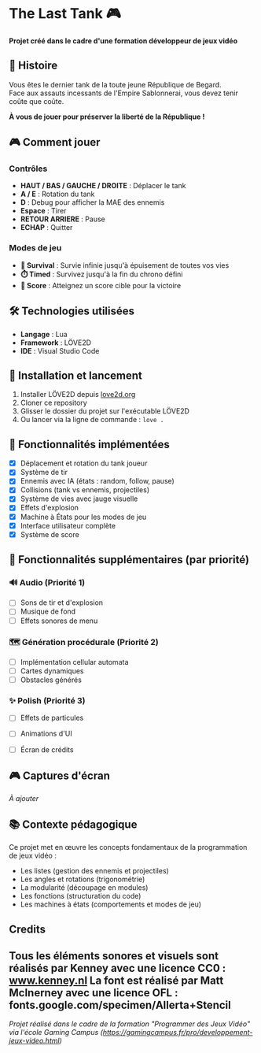 # The Last Tank 🎮

**Projet créé dans le cadre d'une formation développeur de jeux vidéo**

## 📖 Histoire

Vous êtes le dernier tank de la toute jeune République de Begard.  
Face aux assauts incessants de l'Empire Sablonnerai, vous devez tenir coûte que coûte.

**À vous de jouer pour préserver la liberté de la République !**

## 🎮 Comment jouer

### Contrôles
- **HAUT / BAS / GAUCHE / DROITE** : Déplacer le tank
- **A / E** : Rotation du tank
- **D** : Debug pour afficher la MAE des ennemis
- **Espace** : Tirer
- **RETOUR ARRIERE** : Pause
- **ECHAP** : Quitter

### Modes de jeu
- **🏃 Survival** : Survie infinie jusqu'à épuisement de toutes vos vies
- **⏱️ Timed** : Survivez jusqu'à la fin du chrono défini
- **🎯 Score** : Atteignez un score cible pour la victoire

## 🛠️ Technologies utilisées
- **Langage** : Lua
- **Framework** : LÖVE2D
- **IDE** : Visual Studio Code

## 🚀 Installation et lancement
1. Installer LÖVE2D depuis [love2d.org](https://love2d.org/)
2. Cloner ce repository
3. Glisser le dossier du projet sur l'exécutable LÖVE2D
4. Ou lancer via la ligne de commande : `love .`

## 🎯 Fonctionnalités implémentées
- [x] Déplacement et rotation du tank joueur
- [x] Système de tir
- [x] Ennemis avec IA (états : random, follow, pause)
- [x] Collisions (tank vs ennemis, projectiles)
- [x] Système de vies avec jauge visuelle
- [x] Effets d'explosion
- [x] Machine à États pour les modes de jeu
- [x] Interface utilisateur complète
- [x] Système de score

## 🎯 Fonctionnalités supplémentaires (par priorité)

### 🔊 Audio (Priorité 1)
- [ ] Sons de tir et d'explosion  
- [ ] Musique de fond
- [ ] Effets sonores de menu

### 🗺️ Génération procédurale (Priorité 2)  
- [ ] Implémentation cellular automata
- [ ] Cartes dynamiques
- [ ] Obstacles générés

### ✨ Polish (Priorité 3)
- [ ] Effets de particules
- [ ] Animations d'UI
- [ ] Écran de crédits


## 🎮 Captures d'écran
*À ajouter*

## 📚 Contexte pédagogique
Ce projet met en œuvre les concepts fondamentaux de la programmation de jeux vidéo :
- Les listes (gestion des ennemis et projectiles)
- Les angles et rotations (trigonométrie)
- La modularité (découpage en modules)
- Les fonctions (structuration du code)
- Les machines à états (comportements et modes de jeu)

## Credits
Tous les éléments sonores et visuels sont réalisés par Kenney avec une licence CC0 : www.kenney.nl
La font est réalisé par Matt McInerney avec une licence OFL : fonts.google.com/specimen/Allerta+Stencil
---
*Projet réalisé dans le cadre de la formation "Programmer des Jeux Vidéo" via l'école Gaming Campus (https://gamingcampus.fr/pro/developpement-jeux-video.html)*